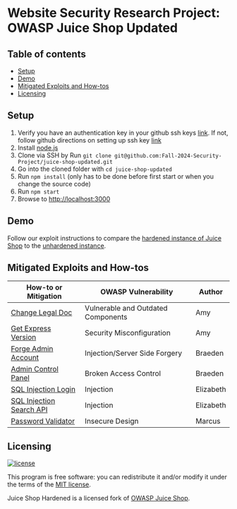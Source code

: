 # Website Security Research Project: OWASP Juice Shop Updated

## Table of contents

- [Setup](#setup)
- [Demo](#demo)
- [Mitigated Exploits and How-tos](#mitigated-exploits-and-how-tos)
- [Licensing](#licensing)

## Setup

1. Verify you have an authentication key in your github ssh keys [link](https://github.com/settings/keys).
    If not, follow github directions on setting up ssh key [link](https://docs.github.com/en/authentication/connecting-to-github-with-ssh)
2. Install [node.js](#nodejs-version-compatibility)
3. Clone via SSH by Run `git clone git@github.com:Fall-2024-Security-Project/juice-shop-updated.git`
4. Go into the cloned folder with `cd juice-shop-updated`
5. Run `npm install` (only has to be done before first start or when you change the source code)
6. Run `npm start`
7. Browse to <http://localhost:3000>

## Demo

Follow our exploit instructions to compare the [hardened instance of Juice Shop](https://fall-2024-security-project.fly.dev)
to the [unhardened instance]().


## Mitigated Exploits and How-tos
How-to or Mitigation | OWASP Vulnerability | Author
--- | --- | ---
[Change Legal Doc](how-to/vulnerable-outdated-components.md) | Vulnerable and Outdated Components | Amy
[Get Express Version](how-to/security-misconfiguration-error-handling.md) | Security Misconfiguration | Amy
[Forge Admin Account](how-to/admin-registration.md) | Injection/Server Side Forgery | Braeden
[Admin Control Panel](how-to/admin-route.md) | Broken Access Control | Braeden
[SQL Injection Login](how-to/sql-injection-login.md) | Injection | Elizabeth
[SQL Injection Search API](how-to/sql-injection-search-api.md) | Injection | Elizabeth
[Password Validator](frontend/src/app/register/custom-password-validator.ts) | Insecure Design | Marcus



## Licensing

[![license](https://img.shields.io/github/license/bkimminich/juice-shop.svg)](LICENSE)

This program is free software: you can redistribute it and/or modify it under the terms of the [MIT license](LICENSE).

Juice Shop Hardened is a licensed fork of [OWASP Juice Shop](https://github.com/juice-shop/juice-shop).
